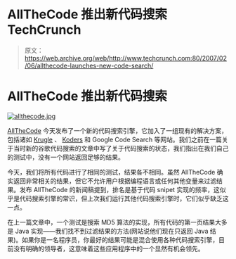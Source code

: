 # AllTheCode 推出新代码搜索 TechCrunch

> 原文：<https://web.archive.org/web/http://www.techcrunch.com:80/2007/02/06/allthecode-launches-new-code-search/>

# AllTheCode 推出新代码搜索

[![allthecode.jpg](img/821e1ee3f1d94a3d0ae8b6308beaa870.png)](https://web.archive.org/web/20221209135645/http://www.allthecode.com/)

[AllTheCode](https://web.archive.org/web/20221209135645/http://www.allthecode.com/) 今天发布了一个新的代码搜索引擎，它加入了一组现有的解决方案，包括诸如 [Krugle](https://web.archive.org/web/20221209135645/http://www.krugle.com/) 、 [Koders](https://web.archive.org/web/20221209135645/http://www.koders.com/) 和 Google Code Search 等网站。我们之前在一篇关于当时新的谷歌代码搜索的文章中写了关于代码搜索的状态，我们指出在我们自己的测试中，没有一个网站返回足够的结果。

今天，我们将所有代码进行了相同的测试，结果各不相同。虽然 AllTheCode 确实返回非常相关的结果，但它不允许用户根据编程语言或任何其他变量来过滤结果。发布 AllTheCode 的新闻稿提到，排名是基于代码 snipet 实现的频率，这似乎是代码搜索引擎的常识，但上次我们运行其他代码搜索引擎时，它们似乎缺乏这一点。

在上一篇文章中，一个测试是搜索 MD5 算法的实现，所有代码的第一页结果大多是 Java 实现——我们找不到过滤结果的方法(网站说他们现在只返回 Java 结果)。如果你是一名程序员，你最好的结果可能是混合使用各种代码搜索引擎，目前没有明确的领导者，这意味着这些应用程序中的一个显然有机会领先。